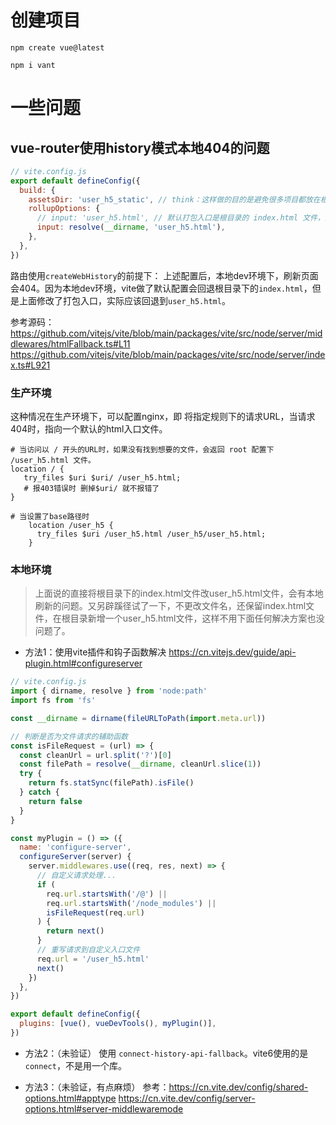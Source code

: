 # 创建项目

```
npm create vue@latest

npm i vant
```

# 一些问题

## vue-router使用history模式本地404的问题


```js
// vite.config.js
export default defineConfig({
  build: {
    assetsDir: 'user_h5_static', // think：这样做的目的是避免很多项目都放在根目录下 文件名重复的问题。 如果用history模式，是不是就不用这样了，因为用his模式后，可以单独放到一个目录下
    rollupOptions: {
      // input: 'user_h5.html', // 默认打包入口是根目录的 index.html 文件，这里重新配置后，需要把根目录的index.html文件改成和此处同名
      input: resolve(__dirname, 'user_h5.html'),
    },
  },
})
```
路由使用`createWebHistory`的前提下：
上述配置后，本地dev环境下，刷新页面会404。因为本地dev环境，vite做了默认配置会回退根目录下的`index.html`，但是上面修改了打包入口，实际应该回退到`user_h5.html`。

参考源码：https://github.com/vitejs/vite/blob/main/packages/vite/src/node/server/middlewares/htmlFallback.ts#L11
https://github.com/vitejs/vite/blob/main/packages/vite/src/node/server/index.ts#L921

### 生产环境

这种情况在生产环境下，可以配置nginx，即 将指定规则下的请求URL，当请求404时，指向一个默认的html入口文件。

```
# 当访问以 / 开头的URL时，如果没有找到想要的文件，会返回 root 配置下 /user_h5.html 文件。
location / {
   try_files $uri $uri/ /user_h5.html;
   # 报403错误时 删掉$uri/ 就不报错了
}

# 当设置了base路径时
    location /user_h5 {
      try_files $uri /user_h5.html /user_h5/user_h5.html;
    }
```

### 本地环境

> 上面说的直接将根目录下的index.html文件改user_h5.html文件，会有本地刷新的问题。又另辟蹊径试了一下，不更改文件名，还保留index.html文件，在根目录新增一个user_h5.html文件，这样不用下面任何解决方案也没问题了。

- 方法1：使用vite插件和钩子函数解决
https://cn.vitejs.dev/guide/api-plugin.html#configureserver

```js
// vite.config.js
import { dirname, resolve } from 'node:path'
import fs from 'fs'

const __dirname = dirname(fileURLToPath(import.meta.url))

// 判断是否为文件请求的辅助函数
const isFileRequest = (url) => {
  const cleanUrl = url.split('?')[0]
  const filePath = resolve(__dirname, cleanUrl.slice(1))
  try {
    return fs.statSync(filePath).isFile()
  } catch {
    return false
  }
}

const myPlugin = () => ({
  name: 'configure-server',
  configureServer(server) {
    server.middlewares.use((req, res, next) => {
      // 自定义请求处理...
      if (
        req.url.startsWith('/@') ||
        req.url.startsWith('/node_modules') ||
        isFileRequest(req.url)
      ) {
        return next()
      }
      // 重写请求到自定义入口文件
      req.url = '/user_h5.html'
      next()
    })
  },
})

export default defineConfig({
  plugins: [vue(), vueDevTools(), myPlugin()],
})
```

- 方法2：（未验证） 使用 `connect-history-api-fallback`。vite6使用的是 `connect`，不是用一个库。

- 方法3：（未验证，有点麻烦） 参考：https://cn.vite.dev/config/shared-options.html#apptype 
https://cn.vite.dev/config/server-options.html#server-middlewaremode

